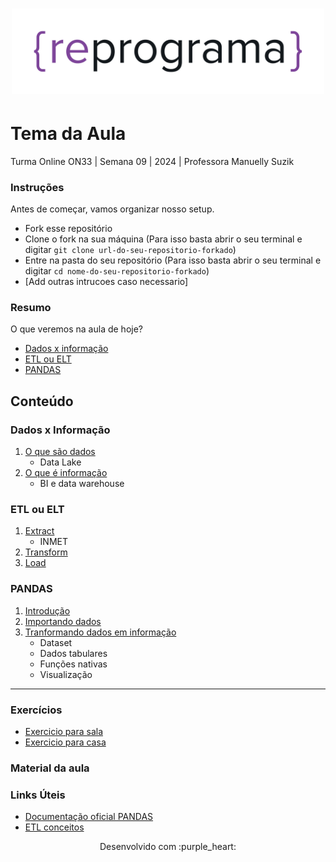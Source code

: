 <h1 align="center">
  <img src="assets/reprograma-fundos-claros.png" alt="logo reprograma" width="500">
</h1>

# Tema da Aula

Turma Online ON33 | Semana 09 | 2024 | Professora Manuelly Suzik

### Instruções
Antes de começar, vamos organizar nosso setup.
* Fork esse repositório 
* Clone o fork na sua máquina (Para isso basta abrir o seu terminal e digitar `git clone url-do-seu-repositorio-forkado`)
* Entre na pasta do seu repositório (Para isso basta abrir o seu terminal e digitar `cd nome-do-seu-repositorio-forkado`)
* [Add outras intrucoes caso necessario]

### Resumo
O que veremos na aula de hoje?
* [Dados x informação](#dadosxinformacao)
* [ETL ou ELT](#ETLouELT)
* [PANDAS](#PANDAS)

## Conteúdo
### Dados x Informação
1. [O que são dados](#topico1)
    - Data Lake
2. [O que é informação](#topico2)
    - BI e data warehouse
### ETL ou ELT
1. [Extract](#topico3)
    - INMET
2. [Transform](#topico3)
3. [Load](#topico3)
### PANDAS
1. [Introdução](#topico3)
2. [Importando dados](#topico3)
3. [Tranformando dados em informação](#topico3)
    - Dataset
    - Dados tabulares
    - Funções nativas
    - Visualização

***
### Exercícios 
* [Exercicio para sala](https://github.com/mflilian/repo-example/tree/main/exercicios/para-sala)
* [Exercicio para casa](https://github.com/mflilian/repo-example/tree/main/exercicios/para-casa)

### Material da aula 

### Links Úteis
- [Documentação oficial PANDAS](https://pandas.pydata.org/docs/getting_started)
- [ETL conceitos](https://www.ibm.com/br-pt/topics/etl)


<p align="center">
Desenvolvido com :purple_heart:  
</p>

